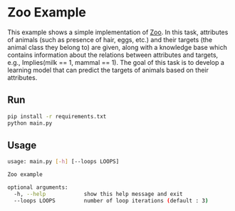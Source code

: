 # Zoo Example

This example shows a simple implementation of [Zoo](https://archive.ics.uci.edu/dataset/111/zoo). In this task, attributes of animals (such as presence of hair, eggs, etc.) and their targets (the animal class they belong to) are given, along with a knowledge base which contains information about the relations between attributes and targets, e.g., Implies(milk == 1, mammal == 1). The goal of this task is to develop a learning model that can predict the targets of animals based on their attributes.

## Run

```bash
pip install -r requirements.txt
python main.py
```

## Usage

```bash
usage: main.py [-h] [--loops LOOPS] 

Zoo example

optional arguments:
  -h, --help            show this help message and exit
  --loops LOOPS         number of loop iterations (default : 3)

```
